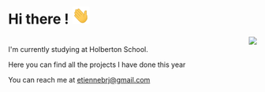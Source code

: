 # Hi there ! <img src="https://raw.githubusercontent.com/ABSphreak/ABSphreak/master/gifs/Hi.gif" width="35" height="35" />

<a href="https://github.com/anuraghazra/github-readme-stats">
  <img align="right" src="https://github-readme-stats.vercel.app/api/top-langs/?username=EtienneBrJ&layout=compact" />
</a>
<br/>
I'm currently studying at Holberton School.
<br/>

Here you can find all the projects I have done this year
<br/>

You can reach me at etiennebrj@gmail.com
